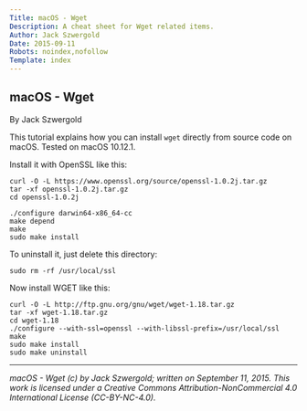 ```yaml
---
Title: macOS - Wget
Description: A cheat sheet for Wget related items.
Author: Jack Szwergold
Date: 2015-09-11
Robots: noindex,nofollow
Template: index
---
```


## macOS - Wget

By Jack Szwergold

This tutorial explains how you can install `wget` directly from source code on macOS. Tested on macOS 10.12.1.

Install it with OpenSSL like this:

	curl -O -L https://www.openssl.org/source/openssl-1.0.2j.tar.gz
	tar -xf openssl-1.0.2j.tar.gz
	cd openssl-1.0.2j

	./configure darwin64-x86_64-cc
	make depend
	make
	sudo make install

To uninstall it, just delete this directory:

	sudo rm -rf /usr/local/ssl

Now install WGET like this:

	curl -O -L http://ftp.gnu.org/gnu/wget/wget-1.18.tar.gz
	tar -xf wget-1.18.tar.gz
	cd wget-1.18
	./configure --with-ssl=openssl --with-libssl-prefix=/usr/local/ssl
	make
	sudo make install
	sudo make uninstall

***

*macOS - Wget (c) by Jack Szwergold; written on September 11, 2015. This work is licensed under a Creative Commons Attribution-NonCommercial 4.0 International License (CC-BY-NC-4.0).*